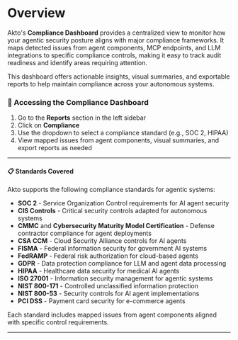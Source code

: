 # Overview

Akto's **Compliance Dashboard** provides a centralized view to monitor how your agentic security posture aligns with major compliance frameworks. It maps detected issues from agent components, MCP endpoints, and LLM integrations to specific compliance controls, making it easy to track audit readiness and identify areas requiring attention.

This dashboard offers actionable insights, visual summaries, and exportable reports to help maintain compliance across your autonomous systems.

### 📍 Accessing the Compliance Dashboard

1. Go to the **Reports** section in the left sidebar
2. Click on **Compliance**
3. Use the dropdown to select a compliance standard (e.g., SOC 2, HIPAA)
4. View mapped issues from agent components, visual summaries, and export reports as needed
***

#### 📋 Standards Covered

Akto supports the following compliance standards for agentic systems:

* **SOC 2** - Service Organization Control requirements for AI agent security
* **CIS Controls** - Critical security controls adapted for autonomous systems
* **CMMC** and **Cybersecurity Maturity Model Certification** - Defense contractor compliance for agent deployments
* **CSA CCM** - Cloud Security Alliance controls for AI agents
* **FISMA** - Federal information security for government AI systems
* **FedRAMP** - Federal risk authorization for cloud-based agents
* **GDPR** - Data protection compliance for LLM and agent data processing
* **HIPAA** - Healthcare data security for medical AI agents
* **ISO 27001** - Information security management for agentic systems
* **NIST 800-171** - Controlled unclassified information protection
* **NIST 800-53** - Security controls for AI agent implementations
* **PCI DSS** - Payment card security for e-commerce agents

Each standard includes mapped issues from agent components aligned with specific control requirements.

***

